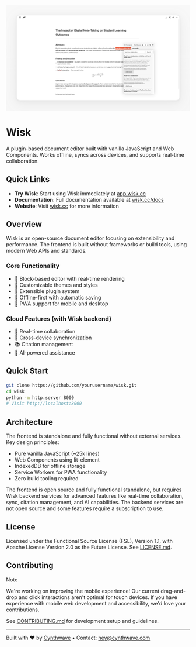 ![Wisk](/a7/screencap.png)

# Wisk

A plugin-based document editor built with vanilla JavaScript and Web Components. Works offline, syncs across devices, and supports real-time collaboration.

## Quick Links
- **Try Wisk**: Start using Wisk immediately at [app.wisk.cc](https://app.wisk.cc)
- **Documentation**: Full documentation available at [wisk.cc/docs](https://wisk.cc/docs)
- **Website**: Visit [wisk.cc](https://wisk.cc) for more information


## Overview

Wisk is an open-source document editor focusing on extensibility and performance. The frontend is built without frameworks or build tools, using modern Web APIs and standards.

### Core Functionality
- 📝 Block-based editor with real-time rendering
- 🎨 Customizable themes and styles
- 🔌 Extensible plugin system
- 💾 Offline-first with automatic saving
- 📱 PWA support for mobile and desktop

### Cloud Features (with Wisk backend)
- 🤝 Real-time collaboration
- 🔄 Cross-device synchronization
- 📚 Citation management
- 🤖 AI-powered assistance

## Quick Start

```bash
git clone https://github.com/yourusername/wisk.git
cd wisk
python -m http.server 8000
# Visit http://localhost:8000
```

## Architecture

The frontend is standalone and fully functional without external services. Key design principles:
- Pure vanilla JavaScript (~25k lines)
- Web Components using lit-element
- IndexedDB for offline storage
- Service Workers for PWA functionality
- Zero build tooling required

The frontend is open source and fully functional standalone, but requires Wisk backend services for advanced features like real-time collaboration, sync, citation management, and AI capabilities. The backend services are not open source and some features require a subscription to use.

## License

Licensed under the Functional Source License (FSL), Version 1.1, with Apache License Version 2.0 as the Future License. See [LICENSE.md](LICENSE.md).

## Contributing

> [!NOTE]
> We're working on improving the mobile experience! Our current drag-and-drop and click interactions aren't optimal for touch devices. If you have experience with mobile web development and accessibility, we'd love your contributions.

See [CONTRIBUTING.md](CONTRIBUTING.md) for development setup and guidelines.

---
Built with ❤️ by [Cynthwave](https://cynthwave.com) • Contact: hey@cynthwave.com

